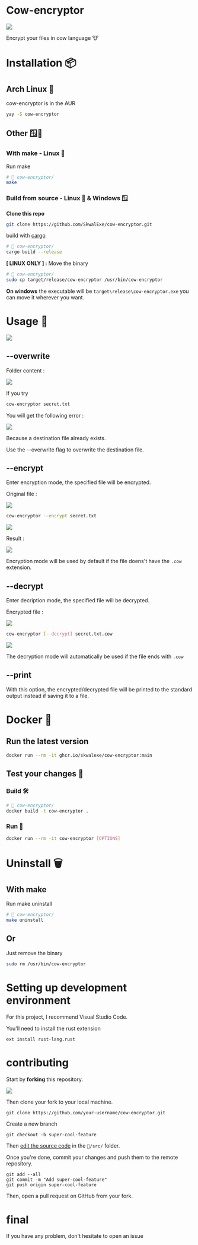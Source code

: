 # Cow-encryptor

![](images/banner.png)

Encrypt your files in cow language 🐮

# Installation 📦

## Arch Linux 🐧

cow-encryptor is in the AUR

```bash
yay -S cow-encryptor
```

## Other 🪟🐧

### With make - Linux 🐧

Run make

```bash
# 📂 cow-encryptor/
make
```

### Build from source - Linux 🐧 & Windows 🪟

**Clone this repo**

```bash
git clone https://github.com/SkwalExe/cow-encryptor.git
```

build with [cargo](https://doc.rust-lang.org/cargo/getting-started/installation.html)

```bash
# 📂 cow-encryptor/
cargo build --release
```

**[ LINUX ONLY ] :** Move the binary

```bash
# 📂 cow-encryptor/
sudo cp target/release/cow-encryptor /usr/bin/cow-encryptor
```

**On windows** the executable will be `target\release\cow-encryptor.exe` you can move it wherever you want.

# Usage 📝

![](images/usage.png)

## --overwrite

Folder content : 

![](images/1.png)

If you try 

```bash
cow-encryptor secret.txt
```

You will get the following error : 

![](images/2.png)

Because a destination file already exists.

Use the --overwrite flag to overwrite the destination file.

## --encrypt

Enter encryption mode, the specified file will be encrypted.

Original file : 

![](images/5.png)

```bash
cow-encryptor --encrypt secret.txt
```

![](images/6.png)

Result : 

![](images/7.png)

Encryption mode will be used by default if the file doens't have the `.cow` extension.

## --decrypt

Enter decription mode, the specified file will be decrypted.

Encrypted file : 

![](images/3.png)

```bash
cow-encryptor [--decrypt] secret.txt.cow
```

![](images/4.png)

The decryption mode will automatically be used if the file ends with `.cow`

## --print

With this option, the encrypted/decrypted file will be printed to the standard output instead if saving it to a file.

# Docker 🐳

## Run the latest version

```bash
docker run --rm -it ghcr.io/skwalexe/cow-encryptor:main
```

## Test your changes 🚧

### Build 🛠️

```bash
# 📂 cow-encryptor/
docker build -t cow-encryptor .
```

### Run 🏃

```bash
docker run --rm -it cow-encryptor [OPTIONS]
```

# Uninstall 🗑

## With make

Run make uninstall

```bash
# 📂 cow-encryptor/
make uninstall
```

## Or
Just remove the binary

```bash
sudo rm /usr/bin/cow-encryptor
```

# Setting up development environment

For this project, I recommend Visual Studio Code.

You'll need to install the rust extension

```
ext install rust-lang.rust
```

# contributing

Start by **forking** this repository.

![](images/fork.png)

Then clone your fork to your local machine.

```git
git clone https://github.com/your-username/cow-encryptor.git
```

Create a new branch

```git
git checkout -b super-cool-feature
```

Then [edit the source code](#setting-up-development-environment) in the `📂/src/` folder.

Once you're done, commit your changes and push them to the remote repository.

```git
git add --all
git commit -m "Add super-cool-feature"
git push origin super-cool-feature
```

Then, open a pull request on GitHub from your fork.

# final

If you have any problem, don't hesitate to open an issue

<a href="https://github.com/SkwalExe#ukraine"><img src="https://raw.githubusercontent.com/SkwalExe/SkwalExe/main/ukraine.jpg" width="100%" height="15px" /></a>
